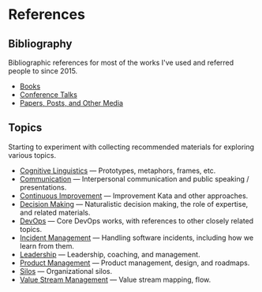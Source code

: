 # References

## Bibliography

Bibliographic references for most of the works I've used and referred people to since 2015.

* [Books](bibliography/books.md)
* [Conference Talks](bibliography/conference_talks.md)
* [Papers, Posts, and Other Media](bibliography/papers_posts_other.md)

## Topics

Starting to experiment with collecting recommended materials for exploring various topics.

* [Cognitive Linguistics](topics/cognitive_linguistics.md) —
  Prototypes, metaphors, frames, etc.
* [Communication](topics/communication.md) —
  Interpersonal communication and public speaking / presentations.
* [Continuous Improvement](topics/continuous_improvement.md) —
  Improvement Kata and other approaches.
* [Decision Making](topics/decision_making.md) —
  Naturalistic decision making, the role of expertise, and related materials.
* [DevOps](topics/devops.md) —
  Core DevOps works, with references to other closely related topics.
* [Incident Management](topics/incident_management.md) —
  Handling software incidents, including how we learn from them.
* [Leadership](topics/leadership.md) —
  Leadership, coaching, and management.
* [Product Management](topics/product_management.md) —
  Product management, design, and roadmaps.
* [Silos](topics/silos.md) —
  Organizational silos.
* [Value Stream Management](topics/value_stream_management.md) —
  Value stream mapping, flow.
